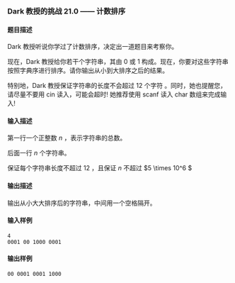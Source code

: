 ### Dark 教授的挑战 21.0 —— 计数排序

#### 题目描述

Dark 教授听说你学过了计数排序，决定出一道题目来考察你。

现在，Dark 教授给你若干个字符串，其由 0 或 1 构成。现在，你要对这些字符串按照字典序进行排序。请你输出从小到大排序之后的结果。

特别地，Dark 教授保证字符串的长度不会超过 12 个字符 。同时，她也提醒您，请尽量不要用 cin 读入，可能会超时! 她推荐使用 scanf 读入 char 数组来完成输入!

#### 输入描述

第一行一个正整数 $n$ ，表示字符串的总数。

后面一行 $n$ 个字符串。

保证每个字符串长度不超过 $12$ ，且保证 $n$ 不超过 $5 \times 10^6 $

#### 输出描述

输出从小大大排序后的字符串，中间用一个空格隔开。

#### 输入样例

```
4
0001 00 1000 0001
```

#### 输出样例

```
00 0001 0001 1000
```